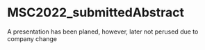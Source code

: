 # MSC2022_submittedAbstract
A presentation has been planed, however, later not perused due to company change  
